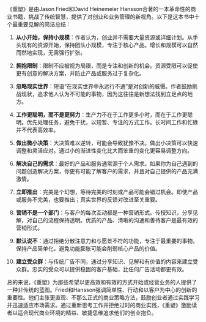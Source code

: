 《重塑》是由Jason Fried和David Heinemeier Hansson合著的一本革命性的商业书籍，挑战了传统智慧，提供了对创业和业务管理的新视角。以下是这本书中十个最重要见解的简洁总结：

1. **从小开始，保持小规模**：作者认为，创业并不需要大量资源或详细计划。从手头现有的资源开始，保持团队小规模，专注于核心产品。增长和规模可以自然而然地实现，无需强行扩张。

2. **拥抱限制**：限制不应被视为局限，而是专注和创新的机会。资源受限可以促使更有创意的解决方案，并防止产品或服务过于复杂化。

3. **忽略现实世界**：短语“在现实世界中永远行不通”是对创新的威慑。作者鼓励挑战现状，追求他人认为不可能的事物，因为这往往是新想法找到立足点的地方。

4. **工作更聪明，而不是更努力**：生产力不在于工作更多小时，而在于工作更聪明。优先处理任务，避免干扰，以短暂、专注的方式工作。长时间工作和忙碌并不代表高效率。

5. **做出微小决策**：大决策难以逆转，可能会导致犹豫不决。做出小决策可以快速调整和灵活应对。通过小的渐进性变化比大而笨重的变化更容易调整方向。

6. **解决自己的需求**：最好的产品和服务通常源于个人需求。如果你为自己遇到的问题创造解决方案，你更有可能了解客户的需求，并且对自己提供的产品充满激情。

7. **立即推出**：完美是个幻想，等待完美的时刻或产品可能会错过机会。即使产品或服务不完美，也要推出；真实世界的反馈对改进至关重要。

8. **营销不是一个部门**：与客户的每次互动都是一种营销形式。传授知识，分享见解，对自己的流程保持透明。优质的产品、清晰的沟通和善待客户是最有效的营销形式。

9. **默认说不**：通过拒绝分散注意力和与愿景不符的功能，专注于最重要的事物。保持产品简单化，避免功能膨胀可能会削弱核心产品的价值。

10. **建立受众群**：与传统广告不同，通过分享知识、见解和有价值的内容来建立受众群。忠实的受众可以提供稳固的客户基础，比任何广告活动都更有效。

总的来说，《重塑》为那些希望以更高效和有效的方式开始或经营业务的人提供了一种非传统的蓝图。Fried和Hansson强调简单性、行动和以客户为中心的创新的重要性。他们主张更直观、不那么正式的商业策略方法，鼓励创业者通过实践学习并迅速适应市场需求。通过重新思考工作并拒绝过时的商业实践，《重塑》激励读者以适合现代商业环境的精益、敏捷思维追求他们的创业抱负。